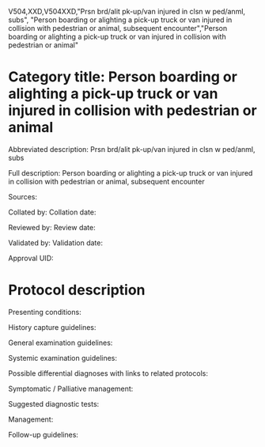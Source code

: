 V504,XXD,V504XXD,"Prsn brd/alit pk-up/van injured in clsn w ped/anml, subs", "Person boarding or alighting a pick-up truck or van injured in collision with pedestrian or animal, subsequent encounter","Person boarding or alighting a pick-up truck or van injured in collision with pedestrian or animal"
# Category title: Person boarding or alighting a pick-up truck or van injured in collision with pedestrian or animal

Abbreviated description: Prsn brd/alit pk-up/van injured in clsn w ped/anml, subs

Full description: Person boarding or alighting a pick-up truck or van injured in collision with pedestrian or animal, subsequent encounter

Sources:

Collated by:
Collation date:

Reviewed by:
Review date:

Validated by:
Validation date:

Approval UID:

# Protocol description

Presenting conditions:

History capture guidelines:

General examination guidelines:

Systemic examination guidelines:

Possible differential diagnoses with links to related protocols:

Symptomatic / Palliative management:

Suggested diagnostic tests:

Management:

Follow-up guidelines:
